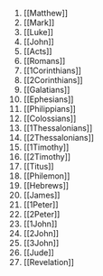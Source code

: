 1. ﻿﻿﻿[[Matthew]]
2. ﻿﻿﻿[[Mark]]
3. ﻿﻿﻿[[Luke]]
4. ﻿﻿﻿[[John]]
5. ﻿﻿﻿[[Acts]]
6. ﻿﻿﻿[[Romans]]
7. ﻿﻿﻿[[1Corinthians]]
8. ﻿﻿﻿[[2Corinthians]]
9. ﻿﻿﻿[[Galatians]]
10. ﻿﻿﻿﻿[[Ephesians]]
11. ﻿﻿﻿﻿[[Philippians]]
12. ﻿﻿﻿﻿[[Colossians]]
13. ﻿﻿﻿﻿[[1Thessalonians]]
14. ﻿﻿﻿﻿[[2Thessalonians]]
15. ﻿﻿﻿﻿[[1Timothy]]
16. ﻿﻿﻿﻿[[2Timothy]]
17. ﻿﻿﻿﻿[[Titus]]
18. ﻿﻿﻿﻿[[Philemon]]
19. ﻿﻿﻿﻿[[Hebrews]]
20. ﻿﻿﻿﻿[[James]]
21. ﻿﻿﻿﻿[[1Peter]]
22. ﻿﻿﻿﻿[[2Peter]]
23. ﻿﻿﻿﻿[[1John]]
24. ﻿﻿﻿﻿[[2John]]
25. ﻿﻿﻿﻿[[3John]]
26. ﻿﻿﻿﻿[[Jude]]
27. ﻿﻿﻿﻿[[Revelation]]